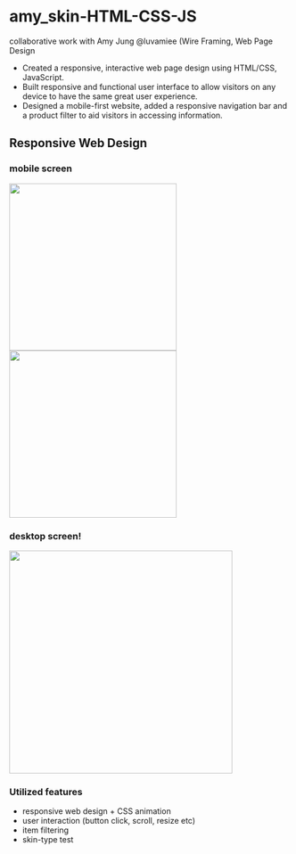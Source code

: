 # amy_skin-HTML-CSS-JS
collaborative work with Amy Jung @luvamiee (Wire Framing, Web Page Design

- Created a responsive, interactive web page design using HTML/CSS, JavaScript.
- Built responsive and functional user interface to allow visitors on any device to have the same great user experience.
- Designed a mobile-first website, added a responsive navigation bar and a product filter to aid visitors in accessing information.
 
## Responsive Web Design
### mobile screen
[<img src="https://user-images.githubusercontent.com/67548512/159137641-21c40105-ea9c-4831-9b22-2b8733c9184a.png" width="300"/>](image.png)
[<img src="https://user-images.githubusercontent.com/67548512/159137647-09327257-27c7-4aa0-8fce-ef20d7f5220e.png" width="300"/>](image.png)

### desktop screen!
[<img src="https://user-images.githubusercontent.com/67548512/159137649-bd3515ff-4644-4cf6-bb74-1f68157394af.png" width="400"/>](image.png)


### Utilized features
- responsive web design + CSS animation
- user interaction (button click, scroll, resize etc)
- item filtering
- skin-type test
